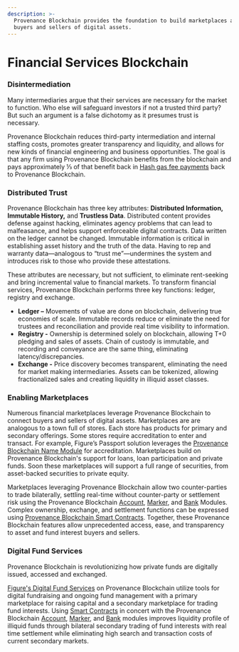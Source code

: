 ```yaml
---
description: >-
  Provenance Blockchain provides the foundation to build marketplaces and exchanges for
  buyers and sellers of digital assets.
---
```


# Financial Services Blockchain

### Disintermediation

Many intermediaries argue that their services are necessary for the market to function. Who else will safeguard investors if not a trusted third party?  But such an argument is a false dichotomy as it presumes trust is necessary.

Provenance Blockchain reduces third-party intermediation and internal staffing costs, promotes greater transparency and liquidity, and allows for new kinds of financial engineering and business opportunities. The goal is that any firm using Provenance Blockchain benefits from the blockchain and pays approximately ⅓ of that benefit back in [Hash gas fee payments](../../contributing/adr/300-core-concepts/301-hash.md) back to Provenance Blockchain.

### Distributed Trust

Provenance Blockchain has three key attributes: **Distributed Information, Immutable History,** and **Trustless Data**.  Distributed content provides defense against hacking, eliminates agency problems that can lead to malfeasance, and helps support enforceable digital contracts. Data written on the ledger cannot be changed. Immutable information is critical in establishing asset history and the truth of the data. Having to rep and warranty data—analogous to “trust me”—undermines the system and introduces risk to those who provide these attestations.

These attributes are necessary, but not sufficient, to eliminate rent-seeking and bring incremental value to financial markets. To transform financial services, Provenance Blockchain performs three key functions: ledger, registry and exchange.

* **Ledger –** Movements of value are done on blockchain, delivering true economies of scale.  Immutable records reduce or eliminate the need for trustees and reconciliation and provide real time visibility to information.
* **Registry -** Ownership is determined solely on blockchain, allowing T+0 pledging and sales of assets. Chain of custody is immutable, and recording and conveyance are the same thing, eliminating latency/discrepancies.
* **Exchange -** Price discovery becomes transparent, eliminating the need for market making intermediaries. Assets can be tokenized, allowing fractionalized sales and creating liquidity in illiquid asset classes.

### Enabling Marketplaces

Numerous financial marketplaces leverage Provenance Blockchain to connect buyers and sellers of digital assets.  Marketplaces are are analogous to a town full of stores. Each store has products for primary and secondary offerings. Some stores require accreditation to enter and transact. For example, Figure’s Passport solution leverages the [Provenance Blockchain Name Module](../../modules/name-module.md) for accreditation. Marketplaces build on Provenance Blockchain's support for loans, loan participation and private funds. Soon these marketplaces will support a full range of securities, from asset-backed securities to private equity.

Marketplaces leveraging Provenance Blockchain allow two counter-parties to trade bilaterally, settling real-time without counter-party or settlement risk using the Provenance Blockchain [Account](../../modules/inherited-modules.md), [Marker](../../modules/marker-module.md), and [Bank](../../modules/inherited-modules.md) Modules. Complex ownership, exchange, and settlement functions can be expressed using [Provenance Blockchain Smart Contracts](../../modules/provwasm-smart-contracts.md).  Together, these Provenance Blockchain features allow unprecedented access, ease, and transparency to asset and fund interest buyers and sellers.  

### Digital Fund Services

Provenance Blockchain is revolutionizing how private funds are digitally issued, accessed and exchanged.

[Figure's Digital Fund Services](https://provenance.io/#digital-fund-services) on Provenance Blockchain utilize tools for digital fundraising and ongoing fund management with a primary marketplace for raising capital and a secondary marketplace for trading fund interests.  Using [Smart Contracts](../../modules/provwasm-smart-contracts.md) in concert with the Provenance Blockchain [Account](../../modules/inherited-modules.md), [Marker](../../modules/marker-module.md), and [Bank](../../modules/inherited-modules.md) modules improves liquidity profile of illiquid funds through bilateral secondary trading of fund interests with real time settlement while eliminating high search and transaction costs of current secondary markets.

